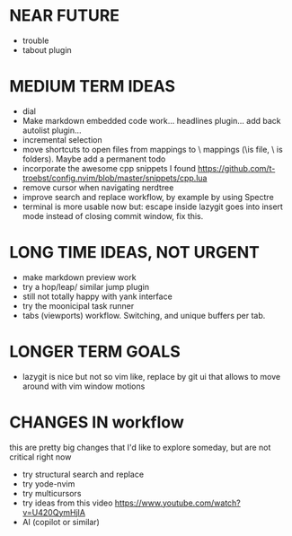 # NEAR FUTURE 
- trouble
- tabout plugin

# MEDIUM TERM IDEAS
- dial
- Make markdown embedded code work... headlines plugin... add back autolist plugin...
- incremental selection
- move shortcuts to open files from <leader> mappings to \ mappings (\is file, \\ is folders). Maybe add a permanent todo
- incorporate the awesome cpp snippets I found https://github.com/t-troebst/config.nvim/blob/master/snippets/cpp.lua
- remove cursor when navigating nerdtree
- improve search and replace workflow, by example by using Spectre
- terminal is more usable now but: escape inside lazygit goes into insert mode instead of closing commit window, fix this.

# LONG TIME IDEAS, NOT URGENT
- make markdown preview work
- try a hop/leap/ similar jump plugin
- still not totally happy with yank interface
- try the moonicipal task runner
- tabs (viewports) workflow. Switching, and unique buffers per tab.

# LONGER TERM GOALS
- lazygit is nice but not so vim like, replace by git ui that allows to move around with vim window motions

# CHANGES IN workflow
this are pretty big changes that I'd like to explore someday, but are not critical right now
- try structural search and replace
- try yode-nvim
- try multicursors
- try ideas from this video https://www.youtube.com/watch?v=U420QymHjlA
- AI (copilot or similar)
